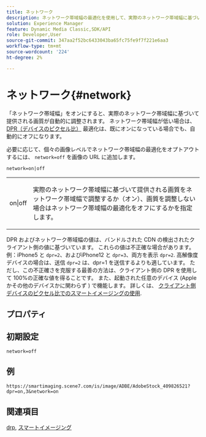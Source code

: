 ```yaml
---
title: ネットワーク
description: ネットワーク帯域幅の最適化を使用して、実際のネットワーク帯域幅に基づいて提供される画質を調整する方法について説明します。
solution: Experience Manager
feature: Dynamic Media Classic,SDK/API
role: Developer,User
source-git-commit: 347aa2f52bc6433043ba65fc75fe9f7f221e6aa3
workflow-type: tm+mt
source-wordcount: '224'
ht-degree: 2%

---
```


# ネットワーク{#network}

「ネットワーク帯域幅」をオンにすると、実際のネットワーク帯域幅に基づいて提供される画質が自動的に調整されます。 ネットワーク帯域幅が低い場合は、 [DPR（デバイスのピクセル比）](/help/aem-is-ir-api/is-api/http-ref/image-serving-api-ref/c-http-protocol-reference/c-command-reference/r-dpr.md) 最適化は、既にオンになっている場合でも、自動的にオフになります。

必要に応じて、個々の画像レベルでネットワーク帯域幅の最適化をオプトアウトするには、 `network=off` を画像の URL に追加します。

`network=on|off`

<table id="simpletable_2D23B1B282CD4216AB5BE7E7430D1B3F"> 
 <tr class="strow"> 
  <td class="stentry"> <p> <span class="codeph"> on|off </span> </p> </td> 
  <td class="stentry"> <p>実際のネットワーク帯域幅に基づいて提供される画質をネットワーク帯域幅で調整するか（オン）、画質を調整しない場合はネットワーク帯域幅の最適化をオフにするかを指定します。</p> </td> 
 </tr> 
</table>

DPR およびネットワーク帯域幅の値は、バンドルされた CDN の検出されたクライアント側の値に基づいています。 これらの値は不正確な場合があります。 例：iPhone5 と `dpr=2`、およびiPhone12 と `dpr=3`、両方を表示 `dpr=2`. 高解像度デバイスの場合は、送信 `dpr=2` は、dpr=1 を送信するよりも適しています。 ただし、この不正確さを克服する最善の方法は、クライアント側の DPR を使用して 100%の正確な値を得ることです。 また、起動された任意のデバイス (Appleかその他のデバイスかに関わらず ) で機能します。 詳しくは、 [クライアント側デバイスのピクセル比でのスマートイメージングの使用](https://experienceleague.adobe.com/docs/experience-manager-cloud-service/content/assets/dynamicmedia/client-side-dpr.html?lang=en).

## プロパティ



## 初期設定

`network=off`

## 例

`https://smartimaging.scene7.com/is/image/ADBE/AdobeStock_409826521?dpr=on,3&network=on`

## 関連項目

[drp](/help/aem-is-ir-api/is-api/http-ref/image-serving-api-ref/c-http-protocol-reference/c-command-reference/r-dpr.md), [スマートイメージング](https://experienceleague.adobe.com/docs/experience-manager-cloud-service/content/assets/dynamicmedia/imaging-faq.html?lang=en)
